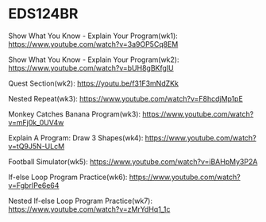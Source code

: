 # EDS124BR

Show What You Know - Explain Your Program(wk1):
https://www.youtube.com/watch?v=3a9OP5Cq8EM

Show What You Know - Explain Your Program(wk2):
https://www.youtube.com/watch?v=bUH8gBKfgIU

Quest Section(wk2):
https://youtu.be/f31F3mNdZKk

Nested Repeat(wk3):
https://www.youtube.com/watch?v=F8hcdjMp1pE

Monkey Catches Banana Program(wk3):
https://www.youtube.com/watch?v=mFj0k_0UV4w

Explain A Program: Draw 3 Shapes(wk4):
https://www.youtube.com/watch?v=tQ9J5N-ULcM

Football Simulator(wk5):
https://www.youtube.com/watch?v=iBAHpMy3P2A

If-else Loop Program Practice(wk6):
https://www.youtube.com/watch?v=FgbrIPe6e64

Nested If-else Loop Program Practice(wk7):
https://www.youtube.com/watch?v=zMrYdHq1_1c


